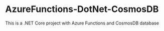 # AzureFunctions-DotNet-CosmosDB
This is a .NET Core project with Azure Functions and CosmosDB database

